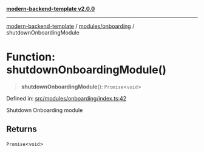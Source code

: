 [**modern-backend-template v2.0.0**](../../../README.md)

***

[modern-backend-template](../../../modules.md) / [modules/onboarding](../README.md) / shutdownOnboardingModule

# Function: shutdownOnboardingModule()

> **shutdownOnboardingModule**(): `Promise`\<`void`\>

Defined in: [src/modules/onboarding/index.ts:42](https://github.com/maemreyo/saas-4cus-nodejs/blob/2a5b3f3aa11335dfa561e80e1feabb8e6084261e/src/modules/onboarding/index.ts#L42)

Shutdown Onboarding module

## Returns

`Promise`\<`void`\>
